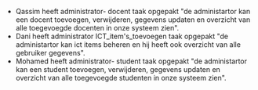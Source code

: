 - Qassim heeft administrator- docent taak opgepakt "de administartor kan een docent toevoegen, verwijderen, gegevens updaten en overzicht van alle toegevoegde docenten     in onze systeem zien".
- Dani heeft administrator ICT_item's_toevoegen taak opgepakt "de administartor kan ict items beheren en hij heeft ook overzicht van alle gebruiker gegevens".
- Mohamed heeft administrator- student taak opgepakt "de administartor kan een student toevoegen, verwijderen, gegevens updaten en overzicht van alle toegevoegde           studenten in onze systeem zien".
